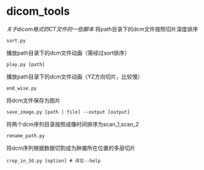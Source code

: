 # dicom_tools

*关于dicom格式的CT文件的一些脚本*
将path目录下的dcm文件按照切片深度排序

    sort.py


播放path目录下的dcm文件动画（需经过sort排序）

    play.py [path]


播放path目录下的dcm文件动画（YZ方向切片，比较慢）

    end_wise.py


将dcm文件保存为图片

    save_image.py [path | file] --output [output]


将两个dcm序列目录按照成像时间排序为scan_1,scan_2

    rename_path.py


将dcm序列根据数据切割成为肿瘤所在位置的多层切片

    crop_in_3d.py [option] # 详见--help

